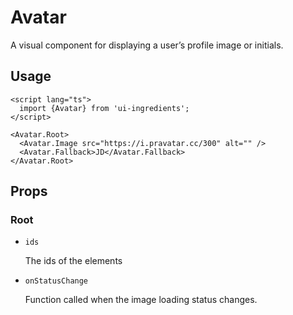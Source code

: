# Avatar

A visual component for displaying a user’s profile image or initials.

## Usage

```svelte
<script lang="ts">
  import {Avatar} from 'ui-ingredients';
</script>

<Avatar.Root>
  <Avatar.Image src="https://i.pravatar.cc/300" alt="" />
  <Avatar.Fallback>JD</Avatar.Fallback>
</Avatar.Root>
```

## Props

### Root

- `ids`

  The ids of the elements

- `onStatusChange`

  Function called when the image loading status changes.
